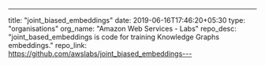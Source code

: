 ---
title: "joint_biased_embeddings"
date: 2019-06-16T17:46:20+05:30
type: "organisations"
org_name: "Amazon Web Services - Labs"
repo_desc: "joint_based_embeddings is code for training Knowledge Graphs embeddings."
repo_link: https://github.com/awslabs/joint_biased_embeddings---
